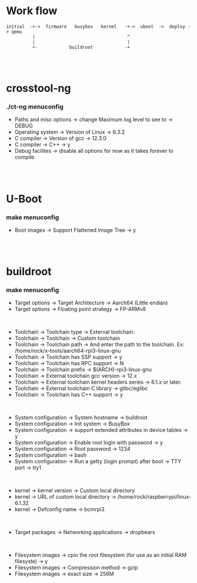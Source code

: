 # Work flow

```
initial  -+->  firmware   busybox   kernel   -+->  uboot  ->  deploy -> qemu 
          |                                   ^
          |                                   |
          +-            buildroot            -+
```

<br/>  
<br/>



# crosstool-ng

### ./ct-ng menuconfig

- Paths and misc options -> change Maximum log level to see to -> DEBUG
- Operating system -> Version of Linux -> 6.3.2
- C compiler -> Version of gcc -> 12.3.0
- C compiler -> C++ -> y
- Debug facilites -> disable all options for now as it takes forever to compile.  

<br/>  
<br/>





# U-Boot

### make menuconfig

- Boot images -> Support Flattened Image Tree -> y  

<br/>  
<br/>





# buildroot

### make menuconfig
    
- Target options -> Target Architecture -> Aarch64 (Little endian)
- Target options -> Floating point strategy -> FP-ARMv8  

<br/>

- Toolchain -> Toolchain type -> External toolchain.  
- Toolchain -> Toolchain -> Custom toolchain
- Toolchain -> Toolchain path -> And enter the path to the      toolchain. Ex: /home/rock/x-tools/aarch64-rpi3-linux-gnu
- Toolchain -> Toolchain has SSP support -> y
- Toolchain -> Toolchain has RPC support -> N
- Toolchain -> Toolchain prefix -> $(ARCH)-rpi3-linux-gnu
- Toolchain -> External toolchain gcc version -> 12.x
- Toolchain -> External toolchain kernel headers series -> 6.1.x or later.
- Toolchain -> External toolchain C library -> glibc/eglibc
- Toolchain -> Toolchain has C++ support -> y       

<br/>

- System configuration -> System hostname -> buildroot
- System configuration -> Init system -> BusyBox
- System configuration -> support extended attributes in device tables -> y
- System configuration -> Enable root login with password -> y
- System configuration -> Root password -> 1234
- System configuration -> bash
- System configuration -> Run a getty (login prompt) after boot -> TTY port -> tty1

<br/>

- kernel -> kernel version -> Custom local directory
- kernel -> URL of custom local directory -> /home/rock/raspberrypi/linux-6.1.32
- kernel -> Defconfig name -> bcmrpi3  

<br/>

- Target packages -> Networking applications -> dropbears

<br/>

- Filesystem images -> cpio the root filesystem (for use as an initial RAM filesyste) -> y
- Filesystem images -> Compression method -> gzip
- Filesystem images -> exact size -> 256M  

    
    
    
    
    




 
  
  
